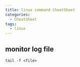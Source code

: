 ```yaml
---
title: linux command CheatSheet
categories:
  - CheatSheet
tags:
  - linux
---
```


monitor log file
---

```shell
tail -f <file>
```